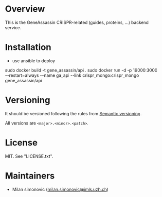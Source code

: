 # Overview

This is the GeneAssassin CRISPR-related (guides, proteins, ...) backend service.
   
# Installation

 - use ansible to deploy
 
 sudo docker build -t gene_assassin/api .
 sudo docker run -d -p 19000:3000 --restart=always --name ga_api  --link crispr_mongo:crispr_mongo gene_assassin/api 


# Versioning
It should be versioned following the rules from
 [Semantic versioning](http://semver.org/).

All versions are `<major>.<minor>.<patch>`.

# License

MIT. See "LICENSE.txt".

# Maintainers
* Milan simonovic (milan.simonovic@imls.uzh.ch)


